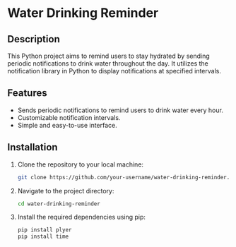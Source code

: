 # Water Drinking Reminder

## Description
This Python project aims to remind users to stay hydrated by sending periodic notifications to drink water throughout the day. It utilizes the notification library in Python to display notifications at specified intervals.

## Features
- Sends periodic notifications to remind users to drink water every hour.
- Customizable notification intervals.
- Simple and easy-to-use interface.

## Installation
1. Clone the repository to your local machine:

    ```bash
    git clone https://github.com/your-username/water-drinking-reminder.git
    ```

2. Navigate to the project directory:

    ```bash
    cd water-drinking-reminder
    ```

3. Install the required dependencies using pip:

    ```bash
    pip install plyer
    pip install time
    ```

